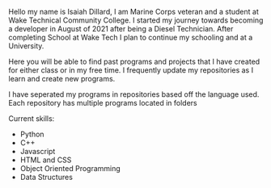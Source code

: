 Hello my name is Isaiah Dillard,
  I am Marine Corps veteran and a student at Wake Technical Community College. I started my journey towards becoming a developer in August of 2021 after being a Diesel Technician. After completing School at Wake Tech I plan to continue my schooling and at a University.
  
 Here you will be able to find past programs and projects that I have created for either class or in my free time. I frequently update my repositories as I learn and create new programs. 
 
 I have seperated my programs in repositories based off the language used.
 Each repository has multiple programs located in folders 

Current skills:
- Python
- C++
- Javascript
- HTML and CSS
- Object Oriented Programming
- Data Structures
